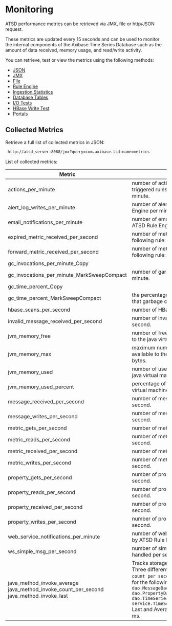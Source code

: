 # Monitoring

ATSD performance metrics can be retrieved via JMX, file or http/JSON
request.

These metrics are updated every 15 seconds and can be used to monitor
the internal components of the Axibase Time Series Database such as the
amount of data received, memory usage, and read/write activity.

You can retrieve, test or view the metrics using the following methods:

-   [JSON](monitoring-metrics/json.md "ATSD Metrics – JSON")
-   [JMX](monitoring-metrics/jmx.md "ATSD Metrics – JMX")
-   [File](monitoring-metrics/file.md  "ATSD Metrics – File")
-   [Rule Engine](monitoring-metrics/rule-engine.md  "ATSD Metrics – Rule Engine")
-   [Ingestion Statistics](monitoring-metrics/ingestion-statistics.md  "ATSD Metrics – Ingestion Statistics")
-   [Database Tables](monitoring-metrics/database-tables.md  "ATSD Metrics – Database Tables")
-   [I/O Tests](monitoring-metrics/io-tests.md  "ATSD Metrics – I/O Tests")
-   [HBase Write Test](monitoring-metrics/hbase-write-test.md  "ATSD Metrics – HBase Write Test")
-   [Portals](monitoring-metrics/portals.md  "ATSD Metrics – Portals")

## Collected Metrics

Retrieve a full list of collected metrics in JSON:

```sh
 http://atsd_server:8088/jmx?query=com.axibase.tsd:name=metrics           
```

List of collected metrics:

| Metric | Description |
| --- | --- |
| actions_per_minute | number of actions taken (based on triggered rules) by ATSD Rule Engine per minute. |
| alert_log_writes_per_minute | number of alerts raised by ATSD Rule Engine per minute. |
| email_notifications_per_minute | number of email notifications sent by ATSD Rule Engine per minute. |
| expired_metric_received_per_second | number of metrics that satisfy the following rule: `now - timestamp > 1 hour` |
| forward_metric_received_per_second | number of metrics that satisfy the following rule: `timestamp - now > 1 hour` |
| gc_invocations_per_minute_Copy
gc_invocations_per_minute_MarkSweepCompact | number of garbage collection calls per minute. |
| gc_time_percent_Copy
gc_time_percent_MarkSweepCompact | the percentage of time in between calls that garbage collection took. |
| hbase_scans_per_second | number of HBase searches per second. |
| invalid_message_received_per_second | number of invalid messages received per second. |
| jvm_memory_free | number of free memory bytes available to the java virtual machine. |
| jvm_memory_max | maximum number of memory space available to the java virtual machine, in bytes. |
| jvm_memory_used | number of used memory bytes by the java virtual machine. |
| jvm_memory_used_percent | percentage of memory used by the java virtual machine. |
| message_received_per_second | number of messages received per second. |
| message_writes_per_second | number of messages stored on disk per second. |
| metric_gets_per_second | number of metrics retrieved per second. |
| metric_reads_per_second | number of metrics read from disk per second. |
| metric_received_per_second | number of metrics received per second. |
| metric_writes_per_second | number of metrics stored on disk per second. |
| property_gets_per_second | number of properties retrieved per second. |
| property_reads_per_second | number of properties read from disk per second. |
| property_received_per_second | number of properties received per second. |
| property_writes_per_second | number of properties stored on disk per second. |
| web_service_notifications_per_minute | number of web service notifications sent by ATSD Rule Engine per minute. |
| ws_simple_msg_per_second | number of simple web socket messages handled per second. |
| java_method_invoke_average java_method_invoke_count_per_second java_method_invoke_last | Tracks storage performance methods. Three different aggregations, `average`, `count per second` and `last`, are collected for the following methods: `dao.MessageDaoImpl.putBatch` `dao.PropertyDaoImpl.search` `dao.TimeSeriesDaoImpl.putBatch` `service.TimeSeriesServiceImpl.putBatch` Last and Average are collected as time in ms. |